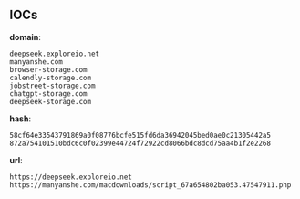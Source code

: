 
## IOCs

__domain__:

```text
deepseek.exploreio.net
manyanshe.com
browser-storage.com
calendly-storage.com
jobstreet-storage.com
chatgpt-storage.com
deepseek-storage.com
```
__hash__:

```text
58cf64e33543791869a0f08776bcfe515fd6da36942045bed0ae0c21305442a5
872a754101510bdc6c0f02399e44724f72922cd8066bdc8dcd75aa4b1f2e2268
```
__url__:

```text
https://deepseek.exploreio.net
https://manyanshe.com/macdownloads/script_67a654802ba053.47547911.php
```